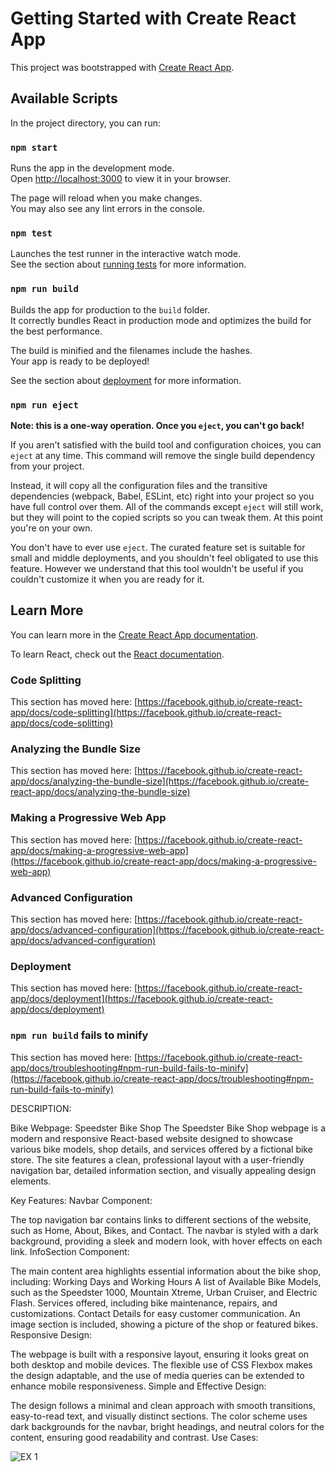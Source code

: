 # Getting Started with Create React App

This project was bootstrapped with [Create React App](https://github.com/facebook/create-react-app).

## Available Scripts

In the project directory, you can run:

### `npm start`

Runs the app in the development mode.\
Open [http://localhost:3000](http://localhost:3000) to view it in your browser.

The page will reload when you make changes.\
You may also see any lint errors in the console.

### `npm test`

Launches the test runner in the interactive watch mode.\
See the section about [running tests](https://facebook.github.io/create-react-app/docs/running-tests) for more information.

### `npm run build`

Builds the app for production to the `build` folder.\
It correctly bundles React in production mode and optimizes the build for the best performance.

The build is minified and the filenames include the hashes.\
Your app is ready to be deployed!

See the section about [deployment](https://facebook.github.io/create-react-app/docs/deployment) for more information.

### `npm run eject`

**Note: this is a one-way operation. Once you `eject`, you can't go back!**

If you aren't satisfied with the build tool and configuration choices, you can `eject` at any time. This command will remove the single build dependency from your project.

Instead, it will copy all the configuration files and the transitive dependencies (webpack, Babel, ESLint, etc) right into your project so you have full control over them. All of the commands except `eject` will still work, but they will point to the copied scripts so you can tweak them. At this point you're on your own.

You don't have to ever use `eject`. The curated feature set is suitable for small and middle deployments, and you shouldn't feel obligated to use this feature. However we understand that this tool wouldn't be useful if you couldn't customize it when you are ready for it.

## Learn More

You can learn more in the [Create React App documentation](https://facebook.github.io/create-react-app/docs/getting-started).

To learn React, check out the [React documentation](https://reactjs.org/).

### Code Splitting

This section has moved here: [https://facebook.github.io/create-react-app/docs/code-splitting](https://facebook.github.io/create-react-app/docs/code-splitting)

### Analyzing the Bundle Size

This section has moved here: [https://facebook.github.io/create-react-app/docs/analyzing-the-bundle-size](https://facebook.github.io/create-react-app/docs/analyzing-the-bundle-size)

### Making a Progressive Web App

This section has moved here: [https://facebook.github.io/create-react-app/docs/making-a-progressive-web-app](https://facebook.github.io/create-react-app/docs/making-a-progressive-web-app)

### Advanced Configuration

This section has moved here: [https://facebook.github.io/create-react-app/docs/advanced-configuration](https://facebook.github.io/create-react-app/docs/advanced-configuration)

### Deployment

This section has moved here: [https://facebook.github.io/create-react-app/docs/deployment](https://facebook.github.io/create-react-app/docs/deployment)

### `npm run build` fails to minify

This section has moved here: [https://facebook.github.io/create-react-app/docs/troubleshooting#npm-run-build-fails-to-minify](https://facebook.github.io/create-react-app/docs/troubleshooting#npm-run-build-fails-to-minify)

DESCRIPTION:

Bike Webpage: Speedster Bike Shop
The Speedster Bike Shop webpage is a modern and responsive React-based website designed to showcase various bike models, shop details, and services offered by a fictional bike store. The site features a clean, professional layout with a user-friendly navigation bar, detailed information section, and visually appealing design elements.

Key Features:
Navbar Component:

The top navigation bar contains links to different sections of the website, such as Home, About, Bikes, and Contact.
The navbar is styled with a dark background, providing a sleek and modern look, with hover effects on each link.
InfoSection Component:

The main content area highlights essential information about the bike shop, including:
Working Days and Working Hours
A list of Available Bike Models, such as the Speedster 1000, Mountain Xtreme, Urban Cruiser, and Electric Flash.
Services offered, including bike maintenance, repairs, and customizations.
Contact Details for easy customer communication.
An image section is included, showing a picture of the shop or featured bikes.
Responsive Design:

The webpage is built with a responsive layout, ensuring it looks great on both desktop and mobile devices.
The flexible use of CSS Flexbox makes the design adaptable, and the use of media queries can be extended to enhance mobile responsiveness.
Simple and Effective Design:

The design follows a minimal and clean approach with smooth transitions, easy-to-read text, and visually distinct sections.
The color scheme uses dark backgrounds for the navbar, bright headings, and neutral colors for the content, ensuring good readability and contrast.
Use Cases:


![EX 1](https://github.com/user-attachments/assets/fb7d13d1-ffa0-4331-905a-fb3fa48a51af)
